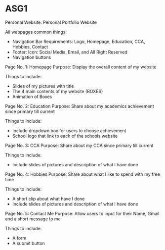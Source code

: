 # ASG1

Personal Website: Personal Portfolio Website

All webpages common things:

- Navigation Bar Requirements: Logo, Homepage, Education, CCA, Hobbies, Contact
- Footer: Icon: Social Media, Email, and All Right Reserved
- Navigation buttons 


Page No. 1: Homepage
Purpose: Display the overall content of my website

Things to include:

- Slides of my pictures with title
- The 4 main contents of my website (BOXES)
- Animation of Boxes


Page No. 2:  Education 
Purpose: Share about my academics achievement since primary till current

Things to include:

- Include dropdown box for users to choose achievement  
- School logo that link to each of the schools website


Page No. 3: CCA
Purpose: Share about my CCA since primary till current

Things to include:

- Include slides of pictures and description of what I have done


Page No. 4: Hobbies
Purpose: Share about what I like to spend with my free time

Things to include:
- A short clip about what have I done
- Include slides of pictures and description of what I have done


Page No. 5: Contact Me
Purpose: Allow users to input for their Name, Gmail and a short message to me

Things to include:
- A form
- A submit button 

